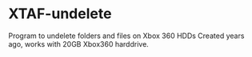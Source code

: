 # XTAF-undelete
Program to undelete folders and files on Xbox 360 HDDs
Created years ago, works with 20GB Xbox360 harddrive.
